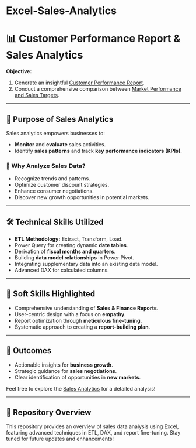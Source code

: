 # Excel-Sales-Analytics
# 📊 Customer Performance Report & Sales Analytics  

**Objective:**  
1. Generate an insightful [Customer Performance Report](https://github.com/Hemachand29/Excel-Sales-Analytics/blob/main/Sales_Report.pdf).  
2. Conduct a comprehensive comparison between [Market Performance and Sales Targets](https://github.com/Hemachand29/Excel-Sales-Analytics/blob/main/Market_Performance.pdf).  

---

## 🚀 Purpose of Sales Analytics  
Sales analytics empowers businesses to:  
- **Monitor** and **evaluate** sales activities.  
- Identify **sales patterns** and track **key performance indicators (KPIs)**.  

### 🔑 Why Analyze Sales Data?  
- Recognize trends and patterns.  
- Optimize customer discount strategies.  
- Enhance consumer negotiations.  
- Discover new growth opportunities in potential markets.  

---

## 🛠️ Technical Skills Utilized  
- **ETL Methodology:** Extract, Transform, Load.  
- Power Query for creating dynamic **date tables**.  
- Derivation of **fiscal months and quarters**.  
- Building **data model relationships** in Power Pivot.  
- Integrating supplementary data into an existing data model.  
- Advanced DAX for calculated columns.  

---

## 🤝 Soft Skills Highlighted  
- Comprehensive understanding of **Sales & Finance Reports**.  
- User-centric design with a focus on **empathy**.  
- Report optimization through **meticulous fine-tuning**.  
- Systematic approach to creating a **report-building plan**.  

---

## 🌟 Outcomes  
- Actionable insights for **business growth**.  
- Strategic guidance for **sales negotiations**.  
- Clear identification of opportunities in **new markets**.  

Feel free to explore the [Sales Analytics](https://github.com/Hemachand29/Excel-Sales-Analytics/tree/main) for a detailed analysis!  

---

## 🔗 Repository Overview  
This repository provides an overview of sales data analysis using Excel, featuring advanced techniques in ETL, DAX, and report fine-tuning. Stay tuned for future updates and enhancements!

